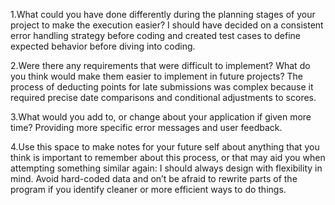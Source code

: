1.What could you have done differently during the planning stages of your project to make the execution easier?
I should have decided on a consistent error handling strategy before coding and created test cases to define expected behavior before diving into coding.

2.Were there any requirements that were difficult to implement? What do you think would make them easier to implement in future projects?
 The process of deducting points for late submissions was complex because it required precise date comparisons and conditional adjustments to scores.

3.What would you add to, or change about your application if given more time?
 Providing  more specific error messages and user feedback.

4.Use this space to make notes for your future self about anything that you think is important to remember about this process, or that may aid you when attempting something similar again:
I should always design with flexibility in mind. Avoid hard-coded data  and on’t be afraid to rewrite parts of the program if you identify cleaner or more efficient ways to do things.

